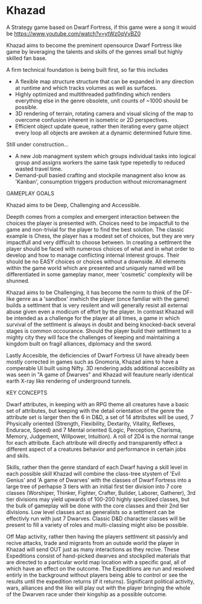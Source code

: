 Khazad
======

A Strategy game based on Dwarf Fortress, if this game were a song it would be https://www.youtube.com/watch?v=ytWz0qVvBZ0

Khazad aims to become the preminent opensource Dwarf Fortress like game by leveraging the talents and skills of the genres small but highly skilled fan base.

A firm technical foundation is being built first, so far this includes

*  A flexible map structure structure that can be expanded in any direction at runtime and which tracks volumes as well as surfaces.
*  Highly optimized and multithreaded pathfinding which renders everything else in the genre obsolete, unit counts of ~1000 should be possible.
*  3D rendering of terrain, rotating camera and visual slicing of the map to overcome confusion inherent in isometric or 2D perspectives.
*  Efficient object update queue, rather then iterating every game object every loop all objects are awoken at a dynamic determined future time.

Still under construction...

*  A new Job managment system which groups individual tasks into logical group and assigns workers the same task type repetedly to reduced wasted travel time.
*  Demand-pull basied crafting and stockpile managment also know as 'Kanban', consumption triggers production without micromanagment


GAMEPLAY GOALS

Khazad aims to be Deep, Challenging and Accessible.

Deepth comes from a complex and emergent interaction between the choices the player is presented with.  Choices need to be impactfull to the game and non-trivial for the player to find the best solution.  The classic example is Chess, the player has a modest set of choices, but they are very impactfull and very difficult to choose between.  In creating a settlment the player should be faced with numerous choices of what and in what order to develop and how to manage conflicting internal interest groups.  Their should be no EASY choices or choices without a downside.  All elements within the game world which are presented and uniquely named will be differentiated in some gameplay manor, meer 'cosmetic' complexity will be shunned.

Khazad aims to be Challenging, it has become the norm to think of the DF-like genre as a 'sandbox' inwhich the player (once familiar with the game) builds a settlment that is very resilent and will generally resist all external abuse given even a modicum of effort by the player. In contrast Khazad will be intended as a challenge for the player at all times, a game in which survival of the settlment is always in doubt and being knocked-back several stages is common occourance.  Should the player build their settlment to a mighty city they will face the challenges of keeping and maintaining a kingdom built on fragil alliances, diplomacy and the sword.

Lastly Accesible, the deficiencies of Dwarf Fortress UI have already been mostly corrected in games such as Gnomoria, Khazad aims to have a comperable UI built using Nifty.  3D rendering adds additional accesibility as was seen in "A game of Dwarves" and Khazad will feauture nearly identical earth X-ray like rendering of underground tunnels.


KEY CONCEPTS

Dwarf attributes, in keeping with an RPG theme all creatures have a basic set of attributes, but keeping with the detail orientation of the genre the attribute set is larger then the 6 in D&D, a set of 14 attributes will be used, 7 Physically oriented (Strength, Flexibility, Dextarity, Vitality, Reflexes, Endurace, Speed) and 7 Mental oriented (Logic, Perception, Charisma, Memory, Judgement, Willpower, Intuition).  A roll of 2D4 is the normal range for each attribute.  Each attribute will directly and transparently effect a different aspect of a creatures behavior and performance in certain jobs and skils.

Skills, rather then the genre standard of each Dwarf having a skill level in each possible skill Khazad will combine the class-tree stystem of 'Evil Genius' and 'A game of Dwarves' with the classes of Dwarf Fortress into a large tree of perhapse 3 tiers with an initial first tier division into 7 core classes (Worshiper, Thinker, Fighter, Crafter, Builder, Laborer, Gatherer), 3rd tier divisions may yield upwards of 100-200 highly specilized classes, but the bulk of gameplay will be done with the core classes and their 2nd tier divisions.  Low level classes act as generalists so a settlment can be effectivly run with just 7 Dwarves.  Classic D&D character classes will be present to fill a variety of roles and multi-classing might also be possible.

Off Map activity, rather then having the players settlment sit passivly and recive attacks, trade and migrants from an outside world the player in Khazad will send OUT just as many interactions as they recive.  These Expeditions consist of hand-picked dwarves and stockpiled materials that are directed to a particular world map location with a specific goal, all of which have an effect on the outcome.  The Expeditions are run and resolved entirly in the background without players being able to control or see the results until the expedition returns (if it returns).  Significant political activity, wars, alliances and the like will play out with the player bringing the whole of the Dwarven race under their kingship as a possible outcome.
